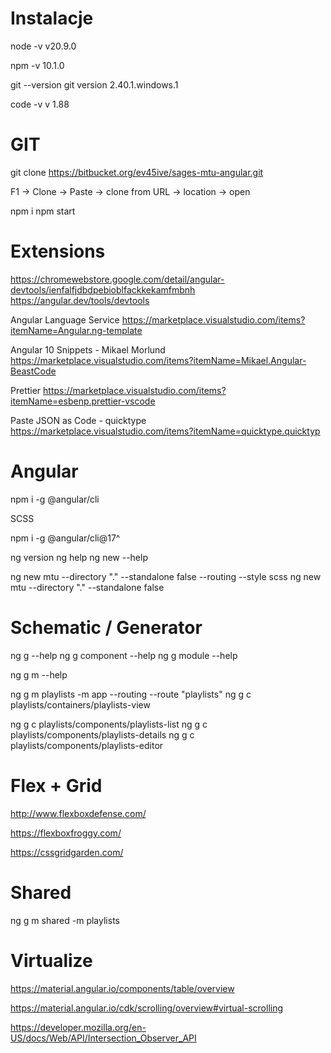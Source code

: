 # Instalacje

node -v
v20.9.0

npm -v
10.1.0

git --version
git version 2.40.1.windows.1

code -v
v 1.88

# GIT

git clone https://bitbucket.org/ev45ive/sages-mtu-angular.git

F1 -> Clone -> Paste -> clone from URL -> location -> open

npm i
npm start

# Extensions

https://chromewebstore.google.com/detail/angular-devtools/ienfalfjdbdpebioblfackkekamfmbnh
https://angular.dev/tools/devtools

Angular Language Service
https://marketplace.visualstudio.com/items?itemName=Angular.ng-template

Angular 10 Snippets - Mikael Morlund
https://marketplace.visualstudio.com/items?itemName=Mikael.Angular-BeastCode

Prettier
https://marketplace.visualstudio.com/items?itemName=esbenp.prettier-vscode

Paste JSON as Code - quicktype
https://marketplace.visualstudio.com/items?itemName=quicktype.quicktyp

# Angular

npm i -g @angular/cli

SCSS

npm i -g @angular/cli@17^

ng version
ng help
ng new --help

ng new mtu --directory "." --standalone false --routing --style scss
ng new mtu --directory "." --standalone false

# Schematic / Generator
ng g --help
ng g component --help
ng g module --help

ng g m --help

ng g m  playlists -m app --routing --route "playlists"
ng g c playlists/containers/playlists-view

ng g c playlists/components/playlists-list
ng g c playlists/components/playlists-details
ng g c playlists/components/playlists-editor


# Flex + Grid

http://www.flexboxdefense.com/

https://flexboxfroggy.com/

https://cssgridgarden.com/


# Shared 
ng g m shared -m playlists


# Virtualize
https://material.angular.io/components/table/overview

https://material.angular.io/cdk/scrolling/overview#virtual-scrolling

https://developer.mozilla.org/en-US/docs/Web/API/Intersection_Observer_API